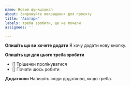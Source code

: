 ```yaml
---
name: Новий функціонал
about: Запронуйте покращення для проєкту
title: "Аватари"
labels: треба зробити, ще не почали
assignees: ''

---
```


**Опишіть що ви хочете додати**
Я хочу додати нову кнопку.

**Опишіть що для цього треба зробити**
- [] Трішечки пролінуватися
- [] Почати щось робити

**Додатково**
Напишіть сюди додатково, якщо треба.
